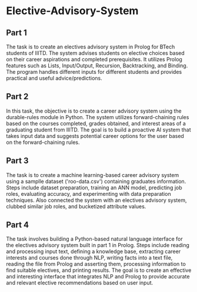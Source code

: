 # Elective-Advisory-System

## Part 1
The task is to create an electives advisory system in Prolog for BTech students of IIITD. The system advises students on elective choices based on their career aspirations and completed prerequisites. It utilizes Prolog features such as Lists, Input/Output, Recursion, Backtracking, and Binding. The program handles different inputs for different students and provides practical and useful advice/predictions.

## Part 2
In this task, the objective is to create a career advisory system using the durable-rules module in Python. The system utilizes forward-chaining rules based on the courses completed, grades obtained, and interest areas of a graduating student from IIITD. The goal is to build a proactive AI system that takes input data and suggests potential career options for the user based on the forward-chaining rules.

## Part 3
The task is to create a machine learning-based career advisory system using a samplle dataset ('roo-data.csv') containing graduates information. Steps include dataset preparation, training an ANN model, predicting job roles, evaluating accuracy, and experimenting with data preparation techniques. Also connected the system with an electives advisory system, clubbed similar job roles, and bucketized attribute values.

## Part 4
The task involves building a Python-based natural language interface for the electives advisory system built in part 1 in Prolog. Steps include reading and processing input text, defining a knowledge base, extracting career interests and courses done through NLP, writing facts into a text file, reading the file from Prolog and asserting them, processing information to find suitable electives, and printing results. The goal is to create an effective and interesting interface that integrates NLP and Prolog to provide accurate and relevant elective recommendations based on user input.
